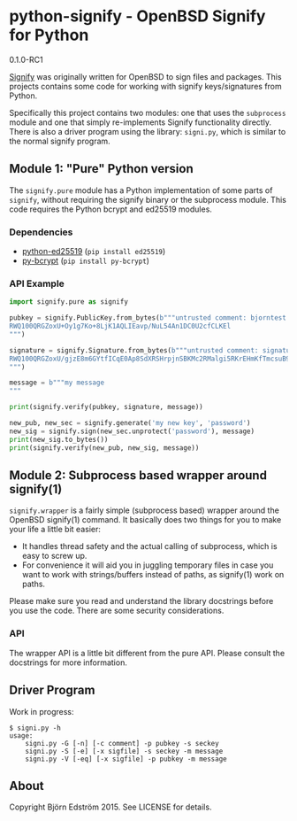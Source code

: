 # python-signify - OpenBSD Signify for Python

0.1.0-RC1

[Signify](http://www.tedunangst.com/flak/post/signify) was originally written for OpenBSD to sign files and packages. This projects contains some code for working with signify keys/signatures from Python.

Specifically this project contains two modules: one that uses the `subprocess` module and one that simply re-implements Signify functionality directly. There is also a driver program using the library: `signi.py`, which is similar to the normal signify program.

## Module 1: "Pure" Python version

The `signify.pure` module has a Python implementation of some parts of `signify`, without requiring the signify binary or the subprocess module. This code requires the Python bcrypt and ed25519 modules.

### Dependencies

- [python-ed25519](https://github.com/warner/python-ed25519]) (`pip install ed25519`)
- [py-bcrypt](py-bcrypt) (`pip install py-bcrypt`)

### API Example

```python
import signify.pure as signify

pubkey = signify.PublicKey.from_bytes(b"""untrusted comment: bjorntest public key
RWQ100QRGZoxU+Oy1g7Ko+8LjK1AQLIEavp/NuL54An1DC0U2cfCLKEl
""")

signature = signify.Signature.from_bytes(b"""untrusted comment: signature from bjorntest secret key
RWQ100QRGZoxU/gjzE8m6GYtfICqE0Ap8SdXRSHrpjnSBKMc2RMalgi5RKrEHmKfTmcsuB9ZzDCo6K6sYEqaEcEnnAFa0zCewAg=
""")

message = b"""my message
"""

print(signify.verify(pubkey, signature, message))

new_pub, new_sec = signify.generate('my new key', 'password')
new_sig = signify.sign(new_sec.unprotect('password'), message)
print(new_sig.to_bytes())
print(signify.verify(new_pub, new_sig, message))
```

## Module 2: Subprocess based wrapper around signify(1)

`signify.wrapper` is a fairly simple (subprocess based) wrapper around the OpenBSD signify(1) command. It basically does two things for you to make your life a little bit easier:

- It handles thread safety and the actual calling of subprocess, which is easy to screw up.
- For convenience it will aid you in juggling temporary files in case you want to work with strings/buffers instead of paths, as signify(1) work on paths.

Please make sure you read and understand the library docstrings before you use the code. There are some security considerations.

### API

The wrapper API is a little bit different from the pure API. Please consult the docstrings for more information.

## Driver Program

Work in progress:

    $ signi.py -h
    usage:
        signi.py -G [-n] [-c comment] -p pubkey -s seckey
        signi.py -S [-e] [-x sigfile] -s seckey -m message
        signi.py -V [-eq] [-x sigfile] -p pubkey -m message

## About

Copyright Björn Edström 2015. See LICENSE for details.
